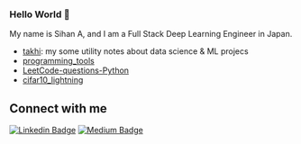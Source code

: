 ### Hello World 👋
My name is Sihan A, and I am a Full Stack Deep Learning Engineer in Japan.

- [takhi](https://github.com/Sihan-A/takhi): my some utility notes about data science & ML projecs
- [programming_tools](https://github.com/Sihan-A/programming_tools)
- [LeetCode-questions-Python](https://github.com/Sihan-A/LeetCode-questions-Python)
- [cifar10_lightning](https://github.com/Sihan-A/cifar10_lightning)

## Connect with me

[![Linkedin Badge](https://img.shields.io/badge/LinkedIn-Sihan%20A-blue?style=flat-square&logo=Linkedin&logoColor=white&link=https://www.linkedin.com/in/sihan-a)](https://www.linkedin.com/in/sihan-a)
[![Medium Badge](https://img.shields.io/badge/-Sihan%20A-lightgrey?style=flat-square&labelColor=000000&logo=Medium&link=https://medium.com/@sihan-a)](https://medium.com/@sihan-a)
